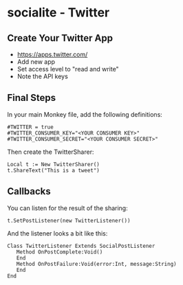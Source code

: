 socialite - Twitter
===================

Create Your Twitter App
-----------------------

- https://apps.twitter.com/
- Add new app
- Set access level to "read and write"
- Note the API keys

Final Steps
-----------

In your main Monkey file, add the following definitions:

    #TWITTER = true
    #TWITTER_CONSUMER_KEY="<YOUR CONSUMER KEY>"
    #TWITTER_CONSUMER_SECRET="<YOUR CONSUMER SECRET>"
    
Then create the TwitterSharer:

    Local t := New TwitterSharer()
    t.ShareText("This is a tweet")


Callbacks
---------

You can listen for the result of the sharing:

    t.SetPostListener(new TwitterListener())

And the listener looks a bit like this:

    Class TwitterListener Extends SocialPostListener
       Method OnPostComplete:Void()
       End
       Method OnPostFailure:Void(error:Int, message:String)
       End
    End